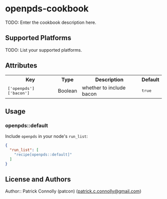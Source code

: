 # openpds-cookbook

TODO: Enter the cookbook description here.

## Supported Platforms

TODO: List your supported platforms.

## Attributes

<table>
  <tr>
    <th>Key</th>
    <th>Type</th>
    <th>Description</th>
    <th>Default</th>
  </tr>
  <tr>
    <td><tt>['openpds']['bacon']</tt></td>
    <td>Boolean</td>
    <td>whether to include bacon</td>
    <td><tt>true</tt></td>
  </tr>
</table>

## Usage

### openpds::default

Include `openpds` in your node's `run_list`:

```json
{
  "run_list": [
    "recipe[openpds::default]"
  ]
}
```

## License and Authors

Author:: Patrick Connolly (patcon) (<patrick.c.connolly@gmail.com>)
